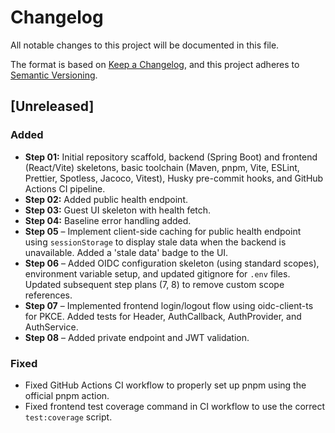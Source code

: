 # Changelog

All notable changes to this project will be documented in this file.

The format is based on [Keep a Changelog](https://keepachangelog.com/en/1.0.0/),
and this project adheres to [Semantic Versioning](https://semver.org/spec/v2.0.0.html).

## [Unreleased]

### Added

- **Step 01:** Initial repository scaffold, backend (Spring Boot) and frontend (React/Vite) skeletons, basic toolchain (Maven, pnpm, Vite, ESLint, Prettier, Spotless, Jacoco, Vitest), Husky pre-commit hooks, and GitHub Actions CI pipeline.
- **Step 02:** Added public health endpoint.
- **Step 03:** Guest UI skeleton with health fetch.
- **Step 04:** Baseline error handling added.
- **Step 05** – Implement client-side caching for public health endpoint using `sessionStorage` to display stale data when the backend is unavailable. Added a 'stale data' badge to the UI.
- **Step 06** – Added OIDC configuration skeleton (using standard scopes), environment variable setup, and updated gitignore for `.env` files. Updated subsequent step plans (7, 8) to remove custom scope references.
- **Step 07** – Implemented frontend login/logout flow using oidc-client-ts for PKCE. Added tests for Header, AuthCallback, AuthProvider, and AuthService.
- **Step 08** – Added private endpoint and JWT validation.

### Fixed

- Fixed GitHub Actions CI workflow to properly set up pnpm using the official pnpm action.
- Fixed frontend test coverage command in CI workflow to use the correct `test:coverage` script.
